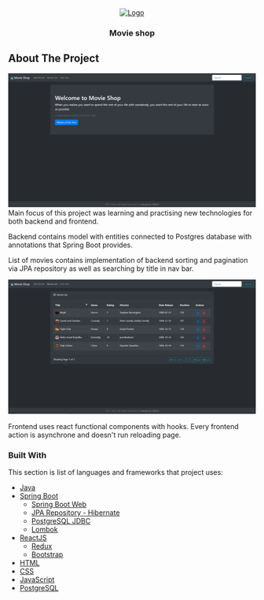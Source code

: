 <!-- PROJECT LOGO -->
<br />
<p align="center">
  <a href="https://github.com/bniksic1/Movie-Shop">
    <img src="https://www.iconarchive.com/download/i61405/hadezign/hobbies/Movies.ico" alt="Logo" width="80" height="80">
  </a>

  <h3 align="center">Movie shop</h3>
</p>



<!-- ABOUT THE PROJECT -->
## About The Project

![Alt text](src/main/webapp/reactjs/public/images/presentation1.png)
Main focus of this project was learning and practising new technologies for both backend and frontend.

Backend contains model with entities connected to Postgres database with annotations that Spring Boot provides.

List of movies contains implementation of backend sorting and pagination via JPA repository as well as searching by title in nav bar.

![Alt text](src/main/webapp/reactjs/public/images/presentation2.png)

Frontend uses react functional components with hooks. Every frontend action is asynchrone and doesn't run reloading page. 

### Built With

This section is list of languages and frameworks that project uses:
* [Java]()
* [Spring Boot]()
    * [Spring Boot Web]()
    * [JPA Repository - Hibernate]()
    * [PostgreSQL JDBC]()
    * [Lombok]()
* [ReactJS]()
    * [Redux]()
    * [Bootstrap]()
* [HTML]()
* [CSS]()
* [JavaScript]()
* [PostgreSQL]()
